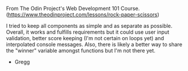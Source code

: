 From The Odin Project's Web Development 101 Course. (https://www.theodinproject.com/lessons/rock-paper-scissors)

I tried to keep all components as simple and as separate as possible. Overall, it works and fulfills requirements but it could use user input validation, better score keeping (I'm not certain on loops yet) and interpolated console messages. Also, there is likely a better way to share the "winner" variable amongst functions but I'm not there yet. 

- Gregg
